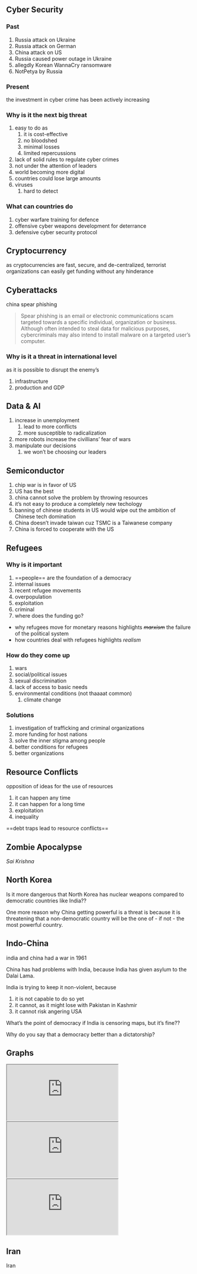 ## Cyber Security

### Past

1. Russia attack on Ukraine
2. Russia attack on German
3. China attack on US
4. Russia caused power outage in Ukraine
5. allegdly Korean WannaCry ransomware
6. NotPetya by Russia

### Present

the investment in cyber crime has been actively increasing

### Why is it the next big threat

1. easy to do as
   1. it is cost-effective
   2. no bloodshed
   3. minimal losses
   4. limited repercussions
2. lack of solid rules to regulate cyber crimes
3. not under the attention of leaders
4. world becoming more digital
5. countries could lose large amounts
6. viruses
   1. hard to detect

### What can countries do

1. cyber warfare training for defence
2. offensive cyber weapons development for deterrance
3. defensive cyber security protocol

## Cryptocurrency

as cryptocurrencies are fast, secure, and de-centralized, terrorist organizations can easily get funding without any hinderance

## Cyberattacks

china spear phishing

> Spear phishing is an email or electronic communications scam targeted towards a specific individual, organization or business. Although often intended to steal data for malicious purposes, cybercriminals may also intend to install malware on a targeted user’s computer.

### Why is it a threat in international level

as it is possible to disrupt the enemy’s

1. infrastructure
2. production and GDP

## Data & AI

1. increase in unemployment
   1. lead to more conflicts
   2. more susceptible to radicalization
2. more robots increase the civillians’ fear of wars
3. manipulate our decisions
   1. we won’t be choosing our leaders

## Semiconductor

1. chip war is in favor of US
2. US has the best
3. china cannot solve the problem by throwing resources
4. it’s not easy to produce a completely new techology
5. banning of chinese students in US would wipe out the ambition of Chinese tech domination
6. China doesn’t invade taiwan cuz TSMC is a Taiwanese company
7. China is forced to cooperate with the US

## Refugees

### Why is it important

1. ==people== are the foundation of a democracy
2. internal issues
3. recent refugee movements
4. overpopulation
5. exploitation
6. criminal
7. where does the funding go?

- why refugees move for monetary reasons highlights ~~*marxism*~~ the failure of the political system 
- how countries deal with refugees highlights *realism*

### How do they come up

1. wars
2. social/political issues
3. sexual discrimination
4. lack of access to basic needs
5. environmental conditions (not thaaaat common)
   1. climate change

### Solutions

1. investigation of trafficking and criminal organizations
2. more funding for host nations
3. solve the inner stigma among people
4. better conditions for refugees
5. better organizations

## Resource Conflicts

opposition of ideas for the use of resources

1. it can happen any time
2. it can happen for a long time
3. exploitation
4. inequality

==debt traps lead to resource conflicts==

## Zombie Apocalypse

*Sai Krishna*

## North Korea

Is it more dangerous that North Korea has nuclear weapons compared to democratic countries like India??

One more reason why China getting powerful is a threat is because
it is threatening that a non-democratic country will be the one of - if not - the most powerful country.

## Indo-China

india and china had a war in 1961

China has had problems with India, because India has given asylum to the Dalai Lama.

India is trying to keep it non-violent, because

1. it is not capable to do so yet
2. it cannot, as it might lose with Pakistan in Kashmir
3. it cannot risk angering USA

What’s the point of democracy if India is censoring maps, but it’s fine??

Why do you say that a democracy better than a dictatorship?

## Graphs

<iframe src="https://ourworldindata.org/grapher/refugee-population-by-country-or-territory-of-origin"></iframe>

<iframe src="https://ourworldindata.org/grapher/refugee-population-by-country-or-territory-of-asylum?"></iframe>

<iframe src="https://ourworldindata.org/grapher/trade-as-share-of-gdp"></iframe>

## Iran

Iran 
